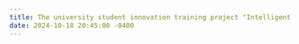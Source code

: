 ```yaml
---
title: The university student innovation training project "Intelligent Detection System for Early Cancer under Digestive Endoscopy Based on Deep Learning" was approved as a <strong>national-level</strong> project and received an <strong>excellent completion award</strong>.
date: 2024-10-18 20:45:00 -0400
---
```

